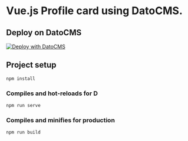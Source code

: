# Vue.js Profile card using DatoCMS.

## Deploy on DatoCMS

[![Deploy with DatoCMS](https://dashboard.datocms.com/deploy/button.svg)](https://dashboard.datocms.com/deploy?repo=datocms/vuejs-demo)

## Project setup
```
npm install
```

### Compiles and hot-reloads for D
```
npm run serve
```

### Compiles and minifies for production
```
npm run build
```
